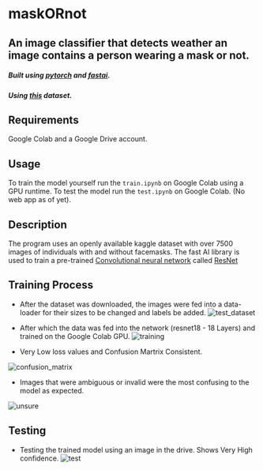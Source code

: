 # maskORnot
## An image classifier that detects weather an image contains a person wearing a mask or not.


##### Built using [pytorch](https://pytorch.org/) and [fastai](https://www.fast.ai/).
##### Using [this](https://www.kaggle.com/omkargurav/face-mask-dataset) dataset.

## Requirements
Google Colab and a Google Drive account.

## Usage
To train the model yourself run the `train.ipynb` on Google Colab using a GPU runtime.
To test the model run the `test.ipynb` on Google Colab. (No web app as of yet).

## Description

The program uses an openly available kaggle dataset with over 7500 images of individuals with and without facemasks.
The fast AI library is used to train a pre-trained [Convolutional neural network](https://en.wikipedia.org/wiki/Convolutional_neural_network) called [ResNet](https://pytorch.org/hub/pytorch_vision_resnet/)

## Training Process

- After the dataset was downloaded, the images were fed into a data-loader for their sizes to be changed and labels be added.
![test_dataset](https://user-images.githubusercontent.com/40688468/118412609-5d436b00-b6b4-11eb-9013-c75e39925230.png)

- After which the data was fed into the network (resnet18 - 18 Layers) and trained on the Google Colab GPU.
![training](https://user-images.githubusercontent.com/40688468/118412650-9d0a5280-b6b4-11eb-983f-44d2e7c047b9.png)


- Very Low loss values and Confusion Martrix Consistent.

![confusion_matrix](https://user-images.githubusercontent.com/40688468/118412735-15711380-b6b5-11eb-8ec8-672f41fdf4d8.png)

- Images that were ambiguous or invalid were the most confusing to the model as expected.

![unsure](https://user-images.githubusercontent.com/40688468/118412811-7bf63180-b6b5-11eb-8871-8e7f9356b14b.png)


## Testing

- Testing the trained model using an image in the drive. Shows Very High confidence.
![test](https://user-images.githubusercontent.com/40688468/118412842-a6e08580-b6b5-11eb-8520-b4db7b2a4e66.png)


